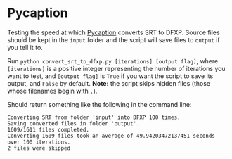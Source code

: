 # Pycaption
Testing the speed at which [Pycaption](http://pycaption.readthedocs.io/en/stable/) converts SRT to DFXP. Source files should be kept in the `input` folder and the script will save files to `output` if you tell it to.

Run `python convert_srt_to_dfxp.py [iterations] [output flag]`, where `[iterations]` is a positive integer representing the number of iterations you want to test, and `[output flag]` is `True` if you want the script to save its output, and `False` by default. **Note:** the script skips hidden files (those whose filenames begin with `.`).

Should return something like the following in the command line:
```
Converting SRT from folder 'input' into DFXP 100 times.
Saving converted files in folder 'output'.
1609/1611 files completed.
Converting 1609 files took an average of 49.94203472137451 seconds over 100 iterations.
2 files were skipped
```